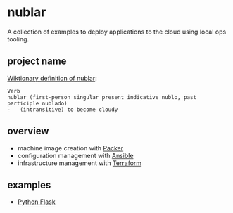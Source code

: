 # nublar

A collection of examples to deploy applications to the cloud using local ops tooling.

## project name

[Wiktionary definition of nublar](https://en.wiktionary.org/wiki/nublar):
```
Verb
nublar (first-person singular present indicative nublo, past participle nublado)
-   (intransitive) to become cloudy
```

## overview

-   machine image creation with [Packer](https://www.packer.io/intro/index.html)
-   configuration management with [Ansible](https://www.ansible.com/configuration-management)
-   infrastructure management with [Terraform](https://www.terraform.io/intro/index.html)

## examples

-   [Python Flask](/python/flask)
